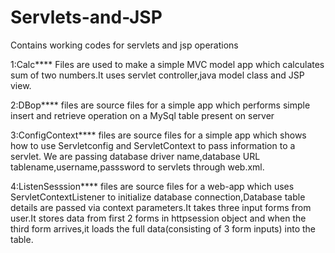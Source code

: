 # Servlets-and-JSP
Contains working codes for servlets and jsp operations

1:Calc**** Files are used to make a simple MVC model app which calculates sum of two numbers.It uses servlet controller,java model class and JSP view.

2:DBop**** files are source files for a simple app which performs simple insert and retrieve operation on a MySql table present on server

3:ConfigContext**** files are source files for a simple app which shows how to use Servletconfig and ServletContext to pass information to a servlet. We are passing database driver name,database URL tablename,username,passsword to servlets through web.xml.

4:ListenSesssion**** files are source files for a web-app which uses ServletContextListener to initialize database connection,Database table details are passed via context parameters.It takes three input forms from user.It stores data from first 2 forms in httpsession object and when the third form arrives,it loads the full data(consisting of 3 form inputs) into the table.
